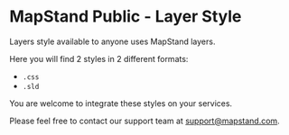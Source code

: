 # MapStand Public - Layer Style


Layers style available to anyone uses MapStand layers.

Here you will find 2 styles in 2 different formats:

- `.css`
- `.sld`

You are welcome to integrate these styles on your services.

Please feel free to contact our support team at [support@mapstand.com](mailto:support@mapstand.com).
